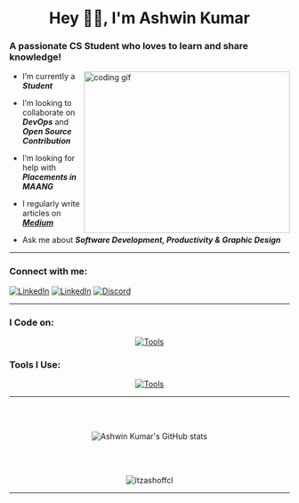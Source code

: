 <h1 align="center">Hey 👋🏼, I'm Ashwin Kumar</h1>
<h3 align="left">A passionate CS Student who loves to learn and share knowledge!</h3>

<img align="right" width="370" height="290" src="https://i.pinimg.com/originals/16/69/e5/1669e57761ccc67fa5e31a09a54764d0.gif" alt="coding gif">

-  I’m currently a **_Student_**

-  I’m looking to collaborate on **_DevOps_** and **_Open Source Contribution_**

-  I’m looking for help with **_Placements in MAANG_**

- I regularly write articles on **_[Medium](https://medium.com/@ItzAshOffcl)_**

-  Ask me about **_Software Development, Productivity & Graphic Design_**

<hr>
<h3 align="left">Connect with me:</h3>
<p align="left">

<a href="mailto:ashwinkumar11203@gmail.com"><img src="https://img.shields.io/badge/Gmail-white?labelColor=White&style=flat&logo=Gmail" alt="LinkedIn"></a>
<a href="https://linkedin.com/in/itzashoffcl" target="_blank"><img src="https://img.shields.io/badge/LinkedIn--_.svg?style=social&logo=linkedin" alt="LinkedIn"></a>
<a href="https://discord.com/channels/@me"><img src="https://img.shields.io/badge/itzashoffcl-white?labelColor=White&style=flat&logo=Discord" alt="Discord"></a>



</p>
<hr>


<h3 align="left">I Code on:</h3>

<div align='center'>

[![Tools](https://skillicons.dev/icons?i=java,python,c,js,nodejs,express,html,css,angular,react,tailwind,mongodb,mysql,firebase,docker&perline=7)](https://github.com/ItzAshOffcl/ItzAshOffcl)

</div>
<h3 align="left">Tools I Use:</h3>


<div align='center'>
  
[![Tools](https://skillicons.dev/icons?i=git,postman,vscode,notion,photoshop,figma)](https://github.com/ItzAshOffcl/ItzAshOffcl)


---
</br>
</br>

<div align="center">

![Ashwin Kumar's GitHub stats](https://github-readme-stats.vercel.app/api?username=itzashoffcl&theme=dark&show_icons=true&&hide=issues,contribs&bg_color=0,000000,1d1d1d&icon_color=fff)

</br>
</br>

<p><img align="center" src="https://github-readme-stats.vercel.app/api/top-langs?username=itzashoffcl&show_icons=true&locale=en&layout=compact&bg_color=0,000000,1d1d1d&icon_color=fff&text_color=fff&title_color=fff" alt="itzashoffcl" /></p>
<hr>
</div>

